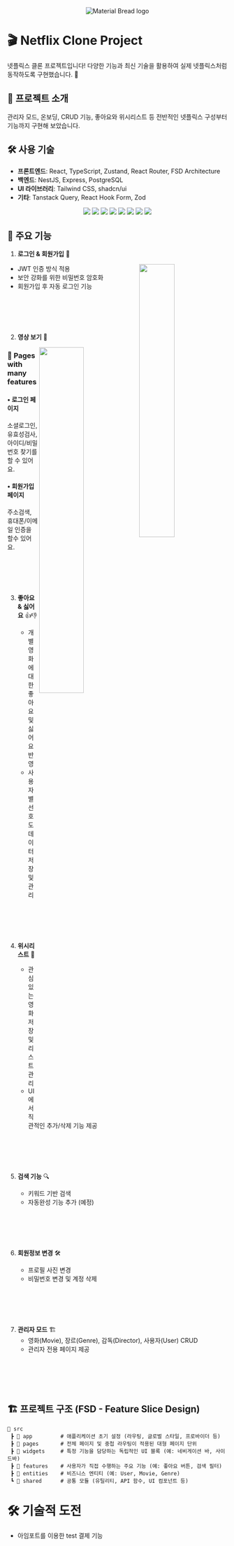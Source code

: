 <div align="center"><img src="https://github.com/user-attachments/assets/2261727d-64aa-44a7-b614-518970830027" alt="Material Bread logo"></div>

# 🎬 Netflix Clone Project

넷플릭스 클론 프로젝트입니다! 다양한 기능과 최신 기술을 활용하여 실제 넷플릭스처럼 동작하도록 구현했습니다. 🚀

## 🚀 프로젝트 소개

관리자 모드, 온보딩, CRUD 기능, 좋아요와 위시리스트 등 전반적인 넷플릭스 구성부터 기능까지 구현해 보았습니다.

## 🛠 사용 기술

- **프론트엔드**: React, TypeScript, Zustand, React Router, FSD Architecture
- **백엔드**: NestJS, Express, PostgreSQL
- **UI 라이브러리**: Tailwind CSS, shadcn/ui
- **기타**: Tanstack Query, React Hook Form, Zod

<div align="center">
    <img src="https://img.shields.io/badge/React-61DAFB?style=for-the-badge&logo=React&logoColor=white"/>
    <img src="https://img.shields.io/badge/TailwindCSS-06B6D4?style=for-the-badge&logo=TailwindCSS&logoColor=white"/>
    <img src="https://img.shields.io/badge/shadcn/ui-000000?style=for-the-badge&logoColor=white&logo=shadcnui"/>
    <img src="https://img.shields.io/badge/fetch-4285F4?style=for-the-badge&logoColor=white"/>
    <img src="https://img.shields.io/badge/Zustand-8E44AD?style=for-the-badge&logoColor=white"/>
    <img src="https://img.shields.io/badge/FSD (Feature Slice Design)-FF5733?style=for-the-badge&logoColor=white"/>
    <img src="https://img.shields.io/badge/GitHub-181717?style=for-the-badge&logo=GitHub&logoColor=white"/>
    <img src="https://img.shields.io/badge/React Router-CA4245?style=for-the-badge&logo=React Router&logoColor=white"/>
</div>

## 📌 주요 기능

1. **로그인 & 회원가입** 🔐

<img  align="right" src="https://user-images.githubusercontent.com/101618759/197943525-3fbbf517-4b72-47cb-8704-756bf63c9150.gif" width="40%">

- JWT 인증 방식 적용
- 보안 강화를 위한 비밀번호 암호화
- 회원가입 후 자동 로그인 기능

<br />
<br />
<br />
<br />

2. **영상 보기** 🎥

<img  align="right" src="https://user-images.githubusercontent.com/101618759/197943525-3fbbf517-4b72-47cb-8704-756bf63c9150.gif" width="45%">

<div>
<h3>📌 Pages with many features</h3>
<h4>• 로그인 페이지</h4>
<p>소셜로그인, 유효성검사, 아이디/비밀번호 찾기를 할 수 있어요.</p>
<h4>• 회원가입 페이지</h4>
<p>주소검색, 휴대폰/이메일 인증을 할수 있어요.</p>
</div>

<br />
<br />
<br />
<br />

3. **좋아요 & 싫어요** 👍👎

   - 개별 영화에 대한 좋아요 및 싫어요 반영
   - 사용자별 선호도 데이터 저장 및 관리

<br />
<br />
<br />
<br />

4. **위시리스트** 🌟

   - 관심 있는 영화 저장 및 리스트 관리
   - UI에서 직관적인 추가/삭제 기능 제공

<br />
<br />
<br />
<br />

5. **검색 기능** 🔍

   - 키워드 기반 검색
   - 자동완성 기능 추가 (예정)

<br />
<br />
<br />
<br />

6. **회원정보 변경** 🛠

   - 프로필 사진 변경
   - 비밀번호 변경 및 계정 삭제

<br />
<br />
<br />
<br />

7. **관리자 모드** 🏗
   - 영화(Movie), 장르(Genre), 감독(Director), 사용자(User) CRUD
   - 관리자 전용 페이지 제공

<br />
<br />
<br />
<br />

## 🏗 프로젝트 구조 (FSD - Feature Slice Design)

```
📂 src
 ┣ 📂 app         # 애플리케이션 초기 설정 (라우팅, 글로벌 스타일, 프로바이더 등)
 ┣ 📂 pages       # 전체 페이지 및 중첩 라우팅이 적용된 대형 페이지 단위
 ┣ 📂 widgets     # 특정 기능을 담당하는 독립적인 UI 블록 (예: 네비게이션 바, 사이드바)
 ┣ 📂 features    # 사용자가 직접 수행하는 주요 기능 (예: 좋아요 버튼, 검색 필터)
 ┣ 📂 entities    # 비즈니스 엔티티 (예: User, Movie, Genre)
 ┗ 📂 shared      # 공통 모듈 (유틸리티, API 함수, UI 컴포넌트 등)
```

# 🛠 기술적 도전

- 아임포트를 이용한 test 결제 기능
